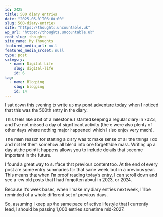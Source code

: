 ```yaml
---
id: 2425
title: 500 diary entries
date: "2025-05-01T06:00:00"
slug: 500-diary-entries
site: "https://thoughts.uncountable.uk"
wp_url: "https://thoughts.uncountable.uk"
root_slug: thoughts
site_name: My Thoughts
featured_media_url: null
featured_media_srcset: null
type: post
category:
  - name: Digital Life
    slug: digital-life
    id: 6
tag:
  - name: Blogging
    slug: blogging
    id: 14
---
```



<p>I sat down this evening to write up <a href="https://diary.uncountable.uk/2025/04/planting-a-small-island/">my pond adventure today</a>, when I noticed that this was the 500th entry in the diary.</p>



<p>This feels like a bit of a milestone.  I started keeping a regular diary in 2023, and I&#8217;ve not missed a day of significant activity (there were also plenty of other days where nothing major happened, which I also enjoy very much).</p>



<p>The main reason for starting a diary was to make sense of all the things I do and not let them somehow all blend into one forgettable mass. Writing up a day at the point it happens allows you to include details that become important in the future.</p>



<p>I found a great way to surface that previous content too.  At the end of every post are some entry summaries for that same week, but in a previous year.  This means that when I&#8217;m proof reading today&#8217;s entry, I can scroll down and see a few old posts that I had forgotten about in 2023, or 2024. </p>



<p>Because it&#8217;s week based, when I make my diary entries next week, I&#8217;ll be reminded of a whole different set of previous days.  </p>



<p>So, assuming I keep up the same pace of active lifestyle that I currently lead, I should be passing 1,000 entries sometime mid-2027.  </p>
